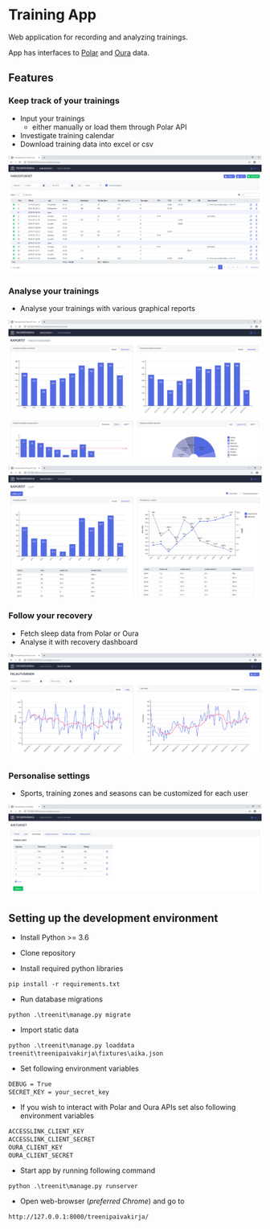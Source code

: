 # Training App #

Web application for recording and analyzing trainings. 

App has interfaces to [Polar](https://www.polar.com/en/accesslink) and [Oura](https://cloud.ouraring.com/docs/) data.

## Features ##

### Keep track of your trainings

* Input your trainings 
    * either manually or load them through Polar API
* Investigate training calendar
* Download training data into excel or csv

![trainings](./img/trainings.png)

### Analyse your trainings

* Analyse your trainings with various graphical reports

![report_amount](./img/report_amount.png)

![report_sport](./img/report_sport.png)

### Follow your recovery

* Fetch sleep data from Polar or Oura
* Analyse it with recovery dashboard

![recovery](./img/recovery.png)

### Personalise settings

* Sports, training zones and seasons can be customized for each user

![settings](./img/settings.png)

## Setting up the development environment ##

* Install Python >= 3.6

* Clone repository

* Install required python libraries

````
pip install -r requirements.txt
````

* Run database migrations

````
python .\treenit\manage.py migrate
````

* Import static data

````
python .\treenit\manage.py loaddata treenit\treenipaivakirja\fixtures\aika.json
````

* Set following environment variables 
````
DEBUG = True
SECRET_KEY = your_secret_key
````

* If you wish to interact with Polar and Oura APIs set also following environment variables
````
ACCESSLINK_CLIENT_KEY
ACCESSLINK_CLIENT_SECRET
OURA_CLIENT_KEY
OURA_CLIENT_SECRET
````

* Start app by running following command
````
python .\treenit\manage.py runserver
````

* Open web-browser (*preferred Chrome*) and go to
````
http://127.0.0.1:8000/treenipaivakirja/
````